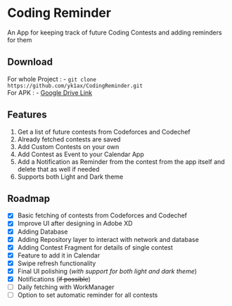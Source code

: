 # Coding Reminder
An App for keeping track of future Coding Contests and adding reminders for them

## Download
For whole Project : - `git clone https://github.com/yk1ax/CodingReminder.git`\
For APK : - [Google Drive Link](https://drive.google.com/drive/folders/1zhwiB3C1yJ3uTkWLCw2QGSK6jpUJSfOl?usp=sharing)

## Features
1.  Get a list of future contests from Codeforces and Codechef
2.  Already fetched contests are saved
3.  Add Custom Contests on your own
4.  Add Contest as Event to your Calendar App
5.  Add a Notification as Reminder from the contest from the app itself and delete that as well if needed
6.  Supports both Light and Dark theme

## Roadmap
- [x] Basic fetching of contests from Codeforces and Codechef
- [x] Improve UI after designing in Adobe XD
- [x] Adding Database
- [x] Adding Repository layer to interact with network and database
- [x] Adding Contest Fragment for details of single contest
- [x] Feature to add it in Calendar
- [x] Swipe refresh functionality
- [x] Final UI polishing (_with support for both light and dark theme_)
- [x] Notifications (~~if possible~~)
- [ ] Daily fetching with WorkManager
- [ ] Option to set automatic reminder for all contests